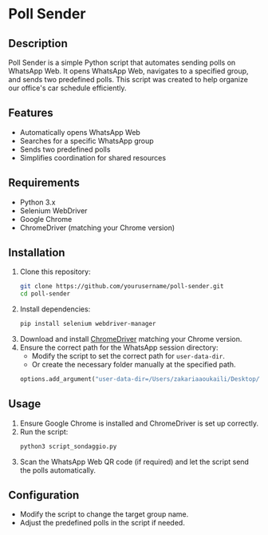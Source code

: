 # Poll Sender

## Description
Poll Sender is a simple Python script that automates sending polls on WhatsApp Web. It opens WhatsApp Web, navigates to a specified group, and sends two predefined polls. This script was created to help organize our office's car schedule efficiently.

## Features
- Automatically opens WhatsApp Web
- Searches for a specific WhatsApp group
- Sends two predefined polls
- Simplifies coordination for shared resources

## Requirements
- Python 3.x
- Selenium WebDriver
- Google Chrome
- ChromeDriver (matching your Chrome version)

## Installation
1. Clone this repository:
   ```sh
   git clone https://github.com/yourusername/poll-sender.git
   cd poll-sender
   ```
2. Install dependencies:
   ```sh
   pip install selenium webdriver-manager
   ```
3. Download and install [ChromeDriver](https://chromedriver.chromium.org/downloads) matching your Chrome version.
4. Ensure the correct path for the WhatsApp session directory:
   - Modify the script to set the correct path for `user-data-dir`.
   - Or create the necessary folder manually at the specified path.
   ```python
   options.add_argument("user-data-dir=/Users/zakariaaoukaili/Desktop/WhatsApp Session")
   ```

## Usage
1. Ensure Google Chrome is installed and ChromeDriver is set up correctly.
2. Run the script:
   ```sh
   python3 script_sondaggio.py
   ```
3. Scan the WhatsApp Web QR code (if required) and let the script send the polls automatically.

## Configuration
- Modify the script to change the target group name.
- Adjust the predefined polls in the script if needed.



